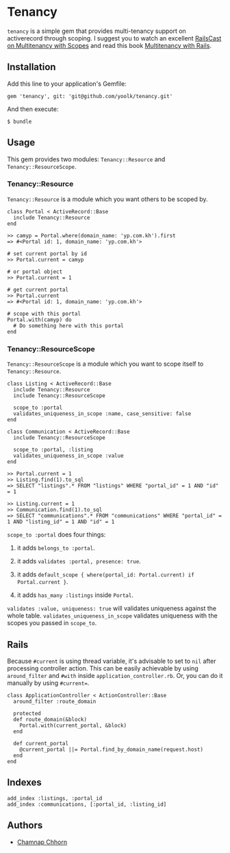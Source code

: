 # Tenancy

`tenancy` is a simple gem that provides multi-tenancy support on activerecord through scoping. I suggest you to watch an excellent [RailsCast on Multitenancy with Scopes](http://railscasts.com/episodes/388-multitenancy-with-scopes) and read this book [Multitenancy with Rails](https://leanpub.com/multi-tenancy-rails).

## Installation

Add this line to your application's Gemfile:

    gem 'tenancy', git: 'git@github.com/yoolk/tenancy.git'

And then execute:

    $ bundle

## Usage

This gem provides two modules: `Tenancy::Resource` and `Tenancy::ResourceScope`. 

### Tenancy::Resource

`Tenancy::Resource` is a module which you want others to be scoped by.

    class Portal < ActiveRecord::Base
      include Tenancy::Resource
    end

    >> camyp = Portal.where(domain_name: 'yp.com.kh').first
    => #<Portal id: 1, domain_name: 'yp.com.kh'>

    # set current portal by id
    >> Portal.current = camyp

    # or portal object
    >> Portal.current = 1

    # get current portal
    >> Portal.current
    => #<Portal id: 1, domain_name: 'yp.com.kh'>

    # scope with this portal
    Portal.with(camyp) do
      # Do something here with this portal
    end

### Tenancy::ResourceScope

`Tenancy::ResourceScope` is a module which you want to scope itself to `Tenancy::Resource`.

    class Listing < ActiveRecord::Base
      include Tenancy::Resource
      include Tenancy::ResourceScope

      scope_to :portal
      validates_uniqueness_in_scope :name, case_sensitive: false
    end

    class Communication < ActiveRecord::Base
      include Tenancy::ResourceScope
      
      scope_to :portal, :listing
      validates_uniqueness_in_scope :value
    end

    >> Portal.current = 1
    >> Listing.find(1).to_sql
    => SELECT "listings".* FROM "listings" WHERE "portal_id" = 1 AND "id" = 1

    >> Listing.current = 1
    >> Communication.find(1).to_sql
    => SELECT "communications".* FROM "communications" WHERE "portal_id" = 1 AND "listing_id" = 1 AND "id" = 1

`scope_to :portal` does four things:

1. it adds `belongs_to :portal`.

2. it adds `validates :portal, presence: true`.

3. it adds `default_scope { where(portal_id: Portal.current) if Portal.current }`.

4. it adds `has_many :listings` inside `Portal`.

`validates :value, uniqueness: true` will validates uniqueness against the whole table. `validates_uniqueness_in_scope` validates uniqueness with the scopes you passed in `scope_to`.

## Rails

Because `#current` is using thread variable, it's advisable to set to `nil` after processing controller action. This can be easily achievable by using `around_filter` and `#with` inside `application_controller.rb`. Or, you can do it manually by using `#current=`.

    class ApplicationController < ActionController::Base
      around_filter :route_domain

      protected
      def route_domain(&block)
        Portal.with(current_portal, &block)
      end

      def current_portal
        @current_portal ||= Portal.find_by_domain_name(request.host)
      end
    end

## Indexes

    add_index :listings, :portal_id
    add_index :communications, [:portal_id, :listing_id]


## Authors

* [Chamnap Chhorn](https://github.com/chamnap)